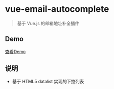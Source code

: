 # vue-email-autocomplete

> 基于 Vue.js 的邮箱地址补全插件

## Demo

[查看Demo](https://mengchen129.github.io/vue-email-autocomplete/index.html)

## 说明

- 基于 HTML5 datalist 实现的下拉列表